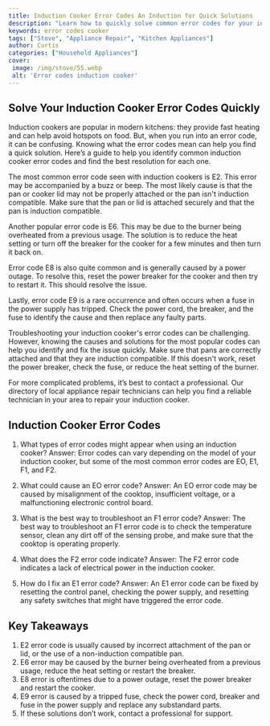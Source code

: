 ```yaml
---
title: Induction Cooker Error Codes An Induction for Quick Solutions
description: "Learn how to quickly solve common error codes for your induction cooker This blog post provides key tips and clear guidance on how to troubleshoot and repair your appliance"
keywords: error codes cooker
tags: ["Stove", "Appliance Repair", "Kitchen Appliances"]
author: Curtis
categories: ["Household Appliances"]
cover: 
 image: /img/stove/55.webp
 alt: 'Error codes induction cooker'
---
```

## Solve Your Induction Cooker Error Codes Quickly 

Induction cookers are popular in modern kitchens: they provide fast heating and can help avoid hotspots on food. But, when you run into an error code, it can be confusing. Knowing what the error codes mean can help you find a quick solution. Here’s a guide to help you identify common induction cooker error codes and find the best resolution for each one.

The most common error code seen with induction cookers is E2. This error may be accompanied by a buzz or beep. The most likely cause is that the pan or cooker lid may not be properly attached or the pan isn't induction compatible. Make sure that the pan or lid is attached securely and that the pan is induction compatible. 

Another popular error code is E6. This may be due to the burner being overheated from a previous usage. The solution is to reduce the heat setting or turn off the breaker for the cooker for a few minutes and then turn it back on. 

Error code E8 is also quite common and is generally caused by a power outage. To resolve this, reset the power breaker for the cooker and then try to restart it. This should resolve the issue. 

Lastly, error code E9 is a rare occurrence and often occurs when a fuse in the power supply has tripped. Check the power cord, the breaker, and the fuse to identify the cause and then replace any faulty parts. 

Troubleshooting your induction cooker's error codes can be challenging. However, knowing the causes and solutions for the most popular codes can help you identify and fix the issue quickly. Make sure that pans are correctly attached and that they are induction compatible. If this doesn't work, reset the power breaker, check the fuse, or reduce the heat setting of the burner. 

For more complicated problems, it’s best to contact a professional. Our directory of local appliance repair technicians can help you find a reliable technician in your area to repair your induction cooker.

## Induction Cooker Error Codes

1. What types of error codes might appear when using an induction cooker? 
Answer: Error codes can vary depending on the model of your induction cooker, but some of the most common error codes are EO, E1, F1, and F2.

2. What could cause an EO error code? 
Answer: An EO error code may be caused by misalignment of the cooktop, insufficient voltage, or a malfunctioning electronic control board.

3. What is the best way to troubleshoot an F1 error code? 
Answer: The best way to troubleshoot an F1 error code is to check the temperature sensor, clean any dirt off of the sensing probe, and make sure that the cooktop is operating properly.

4. What does the F2 error code indicate? 
Answer: The F2 error code indicates a lack of electrical power in the induction cooker.

5. How do I fix an E1 error code? 
Answer: An E1 error code can be fixed by resetting the control panel, checking the power supply, and resetting any safety switches that might have triggered the error code.

## Key Takeaways
1. E2 error code is usually caused by incorrect attachment of the pan or lid, or the use of a non-induction compatible pan. 
2. E6 error may be caused by the burner being overheated from a previous usage, reduce the heat setting or restart the breaker.
3. E8 error is oftentimes due to a power outage, reset the power breaker and restart the cooker.
4. E9 error is caused by a tripped fuse, check the power cord, breaker and fuse in the power supply and replace any substandard parts.
5. If these solutions don’t work, contact a professional for support.
